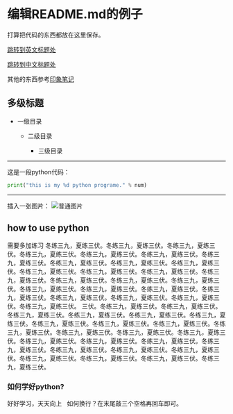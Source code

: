 # 编辑README.md的例子


打算把代码的东西都放在这里保存。

[跳转到英文标题处](#how-to-use-python)

[跳转到中文标题处](#title1)

其他的东西参考[印象笔记](http://www.yinxiang.com)

## 多级标题

* 一级目录

  * 二级目录
  
    * 三级目录
    
------
这是一段python代码：
```python
print("this is my %d python programe." % num)
```

-----
插入一张图片：
![](http://www.baidu.com/img/bdlogo.gif "普通图片")


## how to use python
需要多加练习
冬练三九，夏练三伏。冬练三九，夏练三伏。冬练三九，夏练三伏。冬练三九，夏练三伏。冬练三九，夏练三伏。冬练三九，夏练三伏。冬练三九，夏练三伏。冬练三九，夏练三伏。冬练三九，夏练三伏。冬练三九，夏练三伏。冬练三九，夏练三伏。冬练三九，夏练三伏。冬练三九，夏练三伏。冬练三九，夏练三伏。冬练三九，夏练三伏。冬练三九，夏练三伏。冬练三九，夏练三伏。冬练三九，夏练三伏。冬练三九，夏练三伏。冬练三九，夏练三伏。冬练三九，夏练三伏。冬练三九，夏练三伏。冬练三九，夏练三伏。冬练三九，夏练三伏。冬练三九，夏练三伏。
三伏。冬练三九，夏练三伏。冬练三九，夏练三伏。冬练三九，夏练三伏。冬练三九，夏练三伏。冬练三九，夏练三伏。冬练三九，夏练三伏。冬练三九，夏练三伏。冬练三九，夏练三伏。冬练三九，夏练三伏。冬练三九，夏练三伏。冬练三九，夏练三伏。冬练三九，夏练三伏。冬练三九，夏练三伏。冬练三九，夏练三伏。冬练三九，夏练三伏。冬练三九，夏练三伏。冬练三九，夏练三伏。冬练三九，夏练三伏。冬练三九，夏练三伏。冬练三九，夏练三伏。冬练三九，夏练三伏。冬练三九，夏练三伏。冬练三九，夏练三伏。冬练三九，夏练三伏。


### 如何学好python?<a name="title1" />
好好学习，天天向上   
如何换行？在末尾敲三个空格再回车即可。




